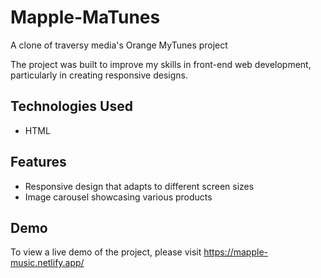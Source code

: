 # Mapple-MaTunes
A clone of traversy media's Orange MyTunes project

The project was built to improve my skills in front-end web development, particularly in creating responsive designs.

## Technologies Used

- HTML

## Features
- Responsive design that adapts to different screen sizes
- Image carousel showcasing various products

## Demo
To view a live demo of the project, please visit https://mapple-music.netlify.app/
